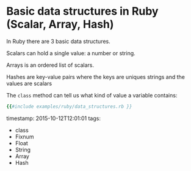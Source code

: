 # Basic data structures in Ruby (Scalar, Array, Hash)


In Ruby there are 3 basic data structures.

Scalars can hold a single value: a number or  string.

Arrays is an ordered list of scalars.

Hashes are key-value pairs where the keys are uniques strings and the values are scalars



The `class` method can tell us what kind of value a variable contains:

```ruby
{{#include examples/ruby/data_structures.rb }}
```

timestamp: 2015-10-12T12:01:01
tags:
  - class
  - Fixnum
  - Float
  - String
  - Array
  - Hash

